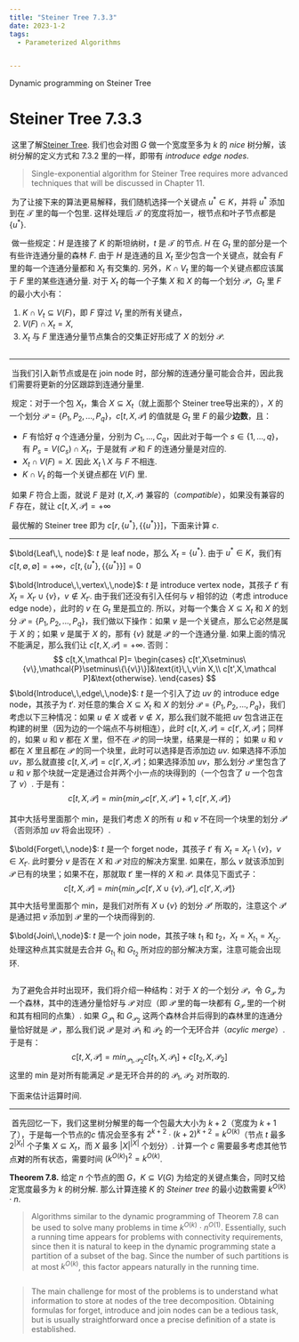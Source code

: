 ```yaml
---
title: "Steiner Tree 7.3.3"
date: 2023-1-2
tags:
  - Parameterized Algorithms


---
```


Dynamic programming on Steiner Tree

<!-- more -->

# Steiner Tree 7.3.3

​	这里了解[Steiner Tree](https://akejyo.github.io/blog/posts/2022/12/12/_6-1-dynamic-programming-over-subsets.html#steiner-tree). 我们也会对图 $G$ 做一个宽度至多为 $k$ 的 $nice$ 树分解，该树分解的定义方式和 7.3.2 里的一样，即带有 $introduce\,\,edge\,\,nodes$.

> Single-exponential algorithm for Steiner Tree requires more advanced techniques that will be discussed in Chapter 11.

​    为了让接下来的算法更易解释，我们随机选择一个关键点 $u^{*}\in K$，并将 $u^*$ 添加到在 $\mathcal T$ 里的每一个包里. 这样处理后 $\mathcal T$ 的宽度将加一，根节点和叶子节点都是 $\{u^{*}\}$.

​    做一些规定：$H$ 是连接了 $K$ 的斯坦纳树，$t$ 是 $\mathcal T$ 的节点. $H$ 在 $G_t$ 里的部分是一个有些许连通分量的森林 $F$.  由于 $H$ 是连通的且 $X_t$ 至少包含一个关键点，就会有 $F$ 里的每一个连通分量都和 $X_t$ 有交集的. 另外，$K\cap V_t$ 里的每一个关键点都应该属于 $F$ 里的某些连通分量. 对于 $X_t$ 的每一个子集 $X$ 和 $X$ 的每一个划分 $\mathcal P$，$G_t$ 里 $F$ 的最小大小有：

1. $K\cap V_t\subseteq V(F)$，即 $F$ 穿过 $V_t$ 里的所有关键点，
2. $V(F)\cap X_t=X$,
3. $X_t$ 与 $F$ 里连通分量节点集合的交集正好形成了 $X$ 的划分 $\mathcal P$.

 <img :src="$withBase('/steinerTree1.png')">  

***

​	当我们引入新节点或是在 join node 时，部分解的连通分量可能会合并，因此我们需要将更新的分区跟踪到连通分量里.

​	规定：对于一个包 $X_t$，集合 $X\subseteq X_t$（就上面那个 Steiner tree导出来的），$X$ 的一个划分 $\mathcal P=\{P_1,P_2,...,P_q\}$，$c[t,X,\mathcal P]$ 的值就是 $G_t$ 里 $F$ 的最少**边数**，且：

* $F$ 有恰好 $q$ 个连通分量，分别为 $C_1,...,C_q$，因此对于每一个 $s\in\{1,...,q\}$，有 $P_s=V(C_s)\cap X_t$，于是就有 $\mathcal P$ 和 $F$ 的连通分量是对应的.
* $X_t\cap V(F)=X$. 因此 $X_t\setminus X$ 与 $F$ 不相连.
* $K\cap V_t$ 的每一个关键点都在 $V(F)$ 里.

​	如果 $F$ 符合上面，就说 $F$ 是对 $(t,X,\mathcal P)$ 兼容的（$compatible$），如果没有兼容的 $F$ 存在，就让 $c[t,X,\mathcal P]=+\infty$

​	最优解的 Steiner tree 即为 $c[r,\{u^*\},\{\{u^*\}\}]$，下面来计算 $c$.

***

$\bold{Leaf\,\, node}$: 	$t$ 是 leaf node，那么 $X_t=\{u^*\}$. 由于 $u^*\in K$，我们有 $c[t,\emptyset,\emptyset]=+\infty$，$c[t,\{u^*\},\{\{u^*\}\}]=0$

$\bold{Introduce\,\,vertex\,\,node}$:  $t$ 是 introduce vertex node，其孩子 $t'$ 有 $X_t=X_{t'}\cup\{v\}$，$v\notin X_{t'}$. 由于我们还没有引入任何与 $v$ 相邻的边（考虑 introduce edge node），此时的 $v$ 在 $G_t$ 里是孤立的. 所以，对每一个集合 $X\subseteq X_t$ 和 $X$ 的划分 $\mathcal{P}=\{P_1,P_2,...,P_q\}$，我们做以下操作：如果 $v$ 是一个关键点，那么它必然是属于 $X$ 的；如果 $v$ 是属于 $X$ 的，那有 $\{v\}$ 就是 $\mathcal P$ 的一个连通分量. 如果上面的情况不能满足，那么我们让 $c[t,X,\mathcal P]=+\infty$. 否则：
$$
c[t,X,\mathcal P]=
\begin{cases}
c[t',X\setminus\{v\},\mathcal{P}\setminus\{\{v\}\}]&\text{it}\,\,v\in X,\\
c[t',X,\mathcal P]&\text{otherwise}.
\end{cases}
$$
$\bold{Introduce\,\,edge\,\,node}$: $t$ 是一个引入了边 $uv$ 的 introduce edge node，其孩子为 $t'$. 对任意的集合 $X\subseteq X_t$ 和 $X$ 的划分 $\mathcal P=\{P_1,P_2,...,P_q\}$，我们考虑以下三种情况：如果  $u\notin X$ 或者 $v\notin X$，那么我们就不能把 $uv$ 包含进正在构建的树里（因为边的一个端点不与树相连），此时 $c[t,X,\mathcal P]=c[t',X,\mathcal P]$；同样的，如果 $u$ 和 $v$ 都在 $X$ 里，但不在 $\mathcal P$ 的同一块里，结果是一样的； 如果 $u$ 和 $v$ 都在 $X$ 里且都在 $\mathcal P$ 的同一个块里，此时可以选择是否添加边 $uv$. 如果选择不添加 $uv$，那么就直接 $c[t,X,\mathcal P]=c[t',X,\mathcal P]$；如果选择添加 $uv$，那么划分 $\mathcal{P}$ 里包含了 $u$ 和 $v$ 那个块就一定是通过合并两个小一点的块得到的（一个包含了 $u$ 一个包含了 $v$）. 于是有：
$$
c[t,X,\mathcal P]=min\{min_{\mathcal{P'}}c[t',X,\mathcal{P'}]+1,c[t',X,\mathcal{P}]\}
$$


其中大括号里面那个 min，是我们考虑 $X$ 的所有 $u$ 和 $v$ 不在同一个块里的划分 $\mathcal{P'}$（否则添加 $uv$ 将会出现环）.

$\bold{Forget\,\,node}$: $t$ 是一个 forget node，其孩子 $t'$ 有 $X_t=X_{t'}\setminus\{v\}$，$v\in X_{t'}$. 此时要分 $v$ 是否在 $X$ 和 $\mathcal P$ 对应的解决方案里. 如果在，那么 $v$ 就该添加到 $\mathcal P$ 已有的块里；如果不在，那就取 $t'$ 里一样的 $X$ 和 $\mathcal P$. 具体见下面式子：
$$
c[t,X,\mathcal{P}]=min\{min_{\mathcal{P'}}c[t',X\cup\{v\},\mathcal{P'}],c[t',X,\mathcal{P}]\}
$$
其中大括号里面那个 min，是我们对所有 $X\cup\{v\}$ 的划分 $\mathcal{P'}$ 所取的，注意这个 $\mathcal{P'}$ 是通过把 $v$ 添加到 $\mathcal P$ 里的一个块而得到的.

$\bold{Join\,\,node}$: $t$ 是一个 join node，其孩子味 $t_1$ 和 $t_2$，$X_t=X_{t_1}=X_{t_2}$. 处理这种点其实就是去合并 $G_{t_1}$ 和 $G_{t_2}$ 所对应的部分解决方案，注意可能会出现环.

 <img :src="$withBase('/steinerTree2.png')">  

​    为了避免合并时出现环，我们将介绍一种结构：对于 $X$ 的一个划分 $\mathcal P$，令 $G_{\mathcal P}$ 为一个森林，其中的连通分量恰好与 $\mathcal P$ 对应（即 $\mathcal{P}$ 里的每一块都有 $G_{\mathcal{P}}$ 里的一个树和其有相同的点集）.  如果 $G_{\mathcal {P_1}}$ 和 $G_{\mathcal{P_2}}$ 这两个森林合并后得到的森林里的连通分量恰好就是 $\mathcal P$ ，那么我们说 $\mathcal P$ 是对 $\mathcal{P_1}$ 和 $\mathcal{P_2}$ 的一个无环合并（$acylic\,\,merge$）. 于是有：
$$
c[t,X,\mathcal P]=min_{\mathcal{P_1},\mathcal{P_2}}c[t_1,X,\mathcal{P_1}]+c[t_2,X,\mathcal{P_2}]
$$
这里的 min 是对所有能满足 $\mathcal P$ 是无环合并的的 $\mathcal{P_1}$, $\mathcal{P_2}$ 对所取的.

下面来估计运算时间.

***

​    首先回忆一下，我们这里树分解里的每一个包最大大小为 $k+2$（宽度为 $k+1$ 了），于是每一个节点的$c$ 情况会至多有 $2^{k+2}$ · $(k+2)^{k+2}=k^{O(k)}$（节点 $t$ 最多 $2^{|X_t|}$ 个子集 $X\subseteq X_t$，而 $X$ 最多 |$X$|$^{|X|}$ 个划分）. 计算一个 $c$ 需要最多考虑其他节点**对**的所有状态，需要时间 $(k^{O(k)})^2=k^{O(k)}$. 

**Theorem 7.8.** 给定 $n$ 个节点的图 $G$，$K\subseteq V(G)$ 为给定的关键点集合，同时又给定宽度最多为 $k$ 的树分解. 那么计算连接 $K$ 的 $Steiner\,\,tree$ 的最小边数需要 $k^{O(k)}$ · $n$.

> Algorithms similar to the dynamic programming of Theorem 7.8 can be used to solve many problems in time $k^{O(k)}$ · $n^{O(1)}$. Essentially, such a running time appears for problems with connectivity requirements, since then it is natural to keep in the dynamic programming state a partition of a subset of the bag. Since the number of such partitions is at most $k^{O(k)}$, this factor appears naturally in the running time.

 <img :src="$withBase('/steinerTree3.png')">  

> The main challenge for most of the problems is to understand what information to store at nodes of the tree decomposition. Obtaining formulas for forget, introduce and join nodes can be a tedious task, but is usually straightforward once a precise definition of a state is established.

